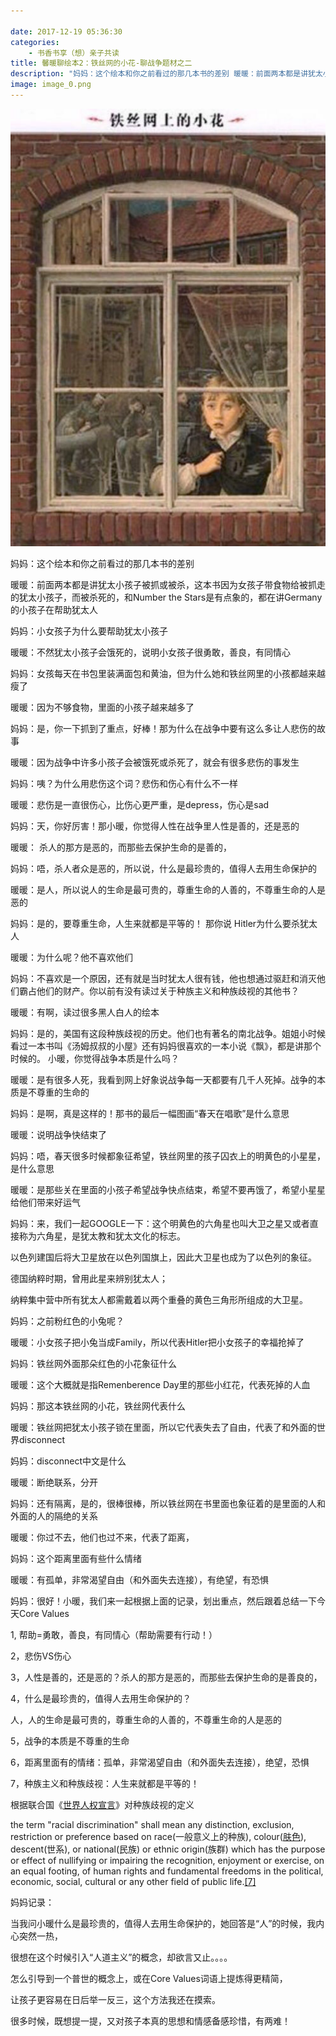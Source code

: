 ```yaml
---

date: 2017-12-19 05:36:30
categories:
    - 书香书享（想）亲子共读
title: 馨暖聊绘本2：铁丝网的小花-聊战争题材之二
description: "妈妈：这个绘本和你之前看过的那几本书的差别 暖暖：前面两本都是讲犹太小孩子被抓或被杀，这本书因为女孩子带食物给被抓走的犹太小孩子，而被杀死的，和Number the Stars是有点象的，都在讲Ger..."
image: image_0.png
---
```


![](image_0.png)

  
妈妈：这个绘本和你之前看过的那几本书的差别

  


暖暖：前面两本都是讲犹太小孩子被抓或被杀，这本书因为女孩子带食物给被抓走的犹太小孩子，而被杀死的，和Number the Stars是有点象的，都在讲Germany的小孩子在帮助犹太人

  


妈妈：小女孩子为什么要帮助犹太小孩子

  


暖暖：不然犹太小孩子会饿死的，说明小女孩子很勇敢，善良，有同情心

妈妈：女孩每天在书包里装满面包和黄油，但为什么她和铁丝网里的小孩都越来越瘦了

暖暖：因为不够食物，里面的小孩子越来越多了

  


妈妈：是，你一下抓到了重点，好棒！那为什么在战争中要有这么多让人悲伤的故事

暖暖：因为战争中许多小孩子会被饿死或杀死了，就会有很多悲伤的事发生

妈妈：咦？为什么用悲伤这个词？悲伤和伤心有什么不一样

暖暖：悲伤是一直很伤心，比伤心更严重，是depress，伤心是sad

  


妈妈：天，你好厉害！那小暖，你觉得人性在战争里人性是善的，还是恶的

暖暖： 杀人的那方是恶的，而那些去保护生命的是善的，

妈妈：唔，杀人者众是恶的，所以说，什么是最珍贵的，值得人去用生命保护的

暖暖：是人，所以说人的生命是最可贵的，尊重生命的人善的，不尊重生命的人是恶的

妈妈：是的，要尊重生命，人生来就都是平等的！ 那你说 Hitler为什么要杀犹太人

  


暖暖：为什么呢？他不喜欢他们

  


妈妈：不喜欢是一个原因，还有就是当时犹太人很有钱，他也想通过驱赶和消灭他们霸占他们的财产。你以前有没有读过关于种族主义和种族歧视的其他书？

  


暖暖：有啊，读过很多黑人白人的绘本

  


妈妈：是的，美国有这段种族歧视的历史。他们也有著名的南北战争。姐姐小时候看过一本书叫《汤姆叔叔的小屋》还有妈妈很喜欢的一本小说《飘》，都是讲那个时候的。  小暖，你觉得战争本质是什么吗？

暖暖：是有很多人死，我看到网上好象说战争每一天都要有几千人死掉。战争的本质是不尊重的生命的

妈妈：是啊，真是这样的！那书的最后一幅图画“春天在唱歌”是什么意思

暖暖：说明战争快结束了

妈妈：唔，春天很多时候都象征希望，铁丝网里的孩子囚衣上的明黄色的小星星，是什么意思

  
暖暖：是那些关在里面的小孩子希望战争快点结束，希望不要再饿了，希望小星星给他们带来好运气

  


妈妈：来，我们一起GOOGLE一下：这个明黄色的六角星也叫大卫之星又或者直接称为六角星，是犹太教和犹太文化的标志。

以色列建国后将大卫星放在以色列国旗上，因此大卫星也成为了以色列的象征。

德国纳粹时期，曾用此星来辨别犹太人；

纳粹集中营中所有犹太人都需戴着以两个重叠的黄色三角形所组成的大卫星。

  


妈妈：之前粉红色的小兔呢？

  
暖暖：小女孩子把小兔当成Family，所以代表Hitler把小女孩子的幸福抢掉了

妈妈：铁丝网外面那朵红色的小花象征什么

暖暖：这个大概就是指Remenberence Day里的那些小红花，代表死掉的人血

妈妈：那这本铁丝网的小花，铁丝网代表什么

暖暖：铁丝网把犹太小孩子锁在里面，所以它代表失去了自由，代表了和外面的世界disconnect

  


妈妈：disconnect中文是什么

暖暖：断绝联系，分开

妈妈：还有隔离，是的，很棒很棒，所以铁丝网在书里面也象征着的是里面的人和外面的人的隔绝的关系

暖暖：你过不去，他们也过不来，代表了距离，

妈妈：这个距离里面有些什么情绪

暖暖：有孤单，非常渴望自由（和外面失去连接），有绝望，有恐惧

  


  


  


妈妈：很好！小暖，我们来一起根据上面的记录，划出重点，然后跟着总结一下今天Core Values

1, 帮助=勇敢，善良，有同情心（帮助需要有行动！）

2，悲伤VS伤心

3，人性是善的，还是恶的？杀人的那方是恶的，而那些去保护生命的是善良的，

4，什么是最珍贵的，值得人去用生命保护的？

人，人的生命是最可贵的，尊重生命的人善的，不尊重生命的人是恶的

5，战争的本质是不尊重的生命

6，距离里面有的情绪：孤单，非常渴望自由（和外面失去连接），绝望，恐惧

7，种族主义和种族歧视：人生来就都是平等的！

根据联合国《[世界人权宣言](https://zh.wikipedia.org/wiki/%E4%B8%96%E7%95%8C%E4%BA%BA%E6%AC%8A%E5%AE%A3%E8%A8%80 "世界人权宣言")》对种族歧视的定义

the term "racial discrimination" shall mean any distinction, exclusion, restriction or preference based on race(一般意义上的种族), colour([肤色](https://zh.wikipedia.org/wiki/%E8%86%9A%E8%89%B2 "肤色")), descent(世系), or national(民族) or ethnic origin(族群) which has the purpose or effect of nullifying or impairing the recognition, enjoyment or exercise, on an equal footing, of human rights and fundamental freedoms in the political, economic, social, cultural or any other field of public life.[[7]](https://zh.wikipedia.org/wiki/%E7%A7%8D%E6%97%8F%E4%B8%BB%E4%B9%89#cite_note-7)

  


妈妈记录：

  


当我问小暖什么是最珍贵的，值得人去用生命保护的，她回答是“人”的时候，我内心突然一热，

很想在这个时候引入“人道主义”的概念，却欲言又止。。。。

  


怎么引导到一个普世的概念上，或在Core Values词语上提炼得更精简，

让孩子更容易在日后举一反三，这个方法我还在摸索。

  


很多时候，既想提一提，又对孩子本真的思想和情感备感珍惜，有两难！